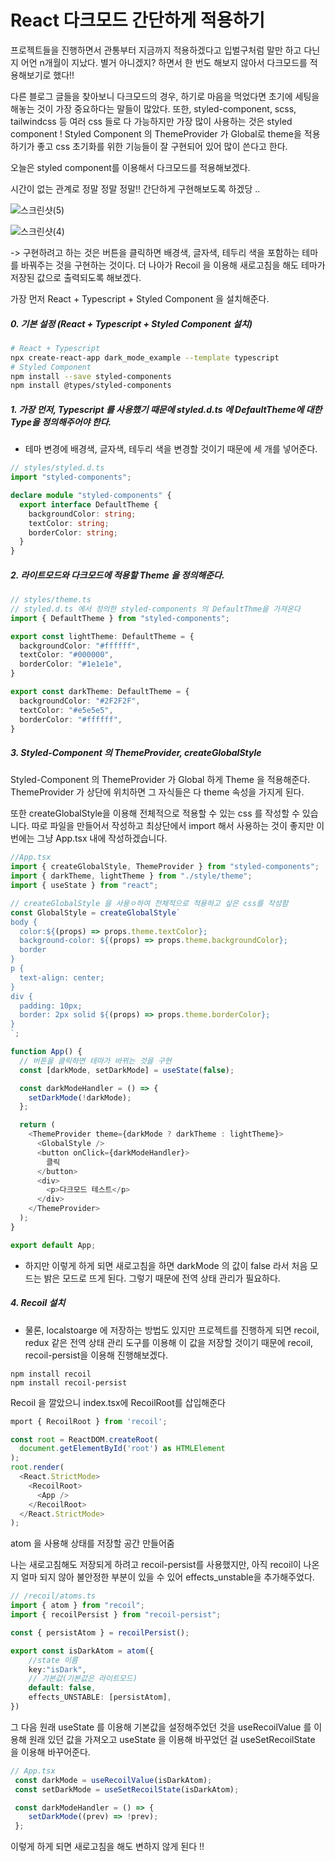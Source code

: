 # React 다크모드 간단하게 적용하기 



프로젝트들을 진행하면서 관통부터 지금까지 적용하겠다고 입벌구처럼 말만 하고 다닌 지 어언 n개월이 지났다. 별거 아니겠지? 하면서 한 번도 해보지 않아서 다크모드를 적용해보기로 했다!! 



다른 블로그 글들을 찾아보니 다크모드의 경우, 하기로 마음을 먹었다면 초기에 세팅을 해놓는 것이 가장 중요하다는 말들이 많았다. 또한, styled-component, scss, tailwindcss 등 여러 css 들로 다 가능하지만 가장 많이 사용하는 것은 styled component ! Styled Component 의 ThemeProvider 가 Global로 theme을 적용하기가 좋고 css 초기화를 위한 기능들이 잘 구현되어 있어 많이 쓴다고 한다. 

오늘은 styled component를 이용해서 다크모드를 적용해보겠다. 



시간이 없는 관계로 정말 정말 정말!! 간단하게 구현해보도록 하겠당 ..   

![스크린샷(5)](https://github.com/chaedev3/baekjoon/assets/109324466/5e4ced19-cf68-48f2-8e47-6552d9fe6847)

![스크린샷(4)](https://github.com/chaedev3/baekjoon/assets/109324466/79c8c0ee-ab7b-457d-8277-d5061a828939)

-> 구현하려고 하는 것은 버튼을 클릭하면 배경색, 글자색, 테두리 색을 포함하는 테마를 바꿔주는 것을 구현하는 것이다. 더 나아가 Recoil 을 이용해 새로고침을 해도 테마가 저장된 값으로 출력되도록 해보겠다. 



가장 먼저 React + Typescript + Styled Component 을 설치해준다.  

##### 0. 기본 설정 (React + Typescript + Styled Component 설치) 

```bash
# React + Typescript 
npx create-react-app dark_mode_example --template typescript 
# Styled Component
npm install --save styled-components
npm install @types/styled-components
```



##### 1. 가장 먼저, Typescript 를 사용했기 때문에 styled.d.ts 에 DefaultTheme에 대한 Type을 정의해주어야 한다.  

- 테마 변경에 배경색, 글자색, 테두리 색을 변경할 것이기 때문에 세 개를 넣어준다. 

```typescript
// styles/styled.d.ts 
import "styled-components"; 

declare module "styled-components" {
  export interface DefaultTheme {
    backgroundColor: string; 
    textColor: string;
    borderColor: string;
  }
}
```



##### 2. 라이트모드와 다크모드에 적용할 Theme 을 정의해준다.  

```typescript
// styles/theme.ts
// styled.d.ts 에서 정의한 styled-components 의 DefaultThme을 가져온다 
import { DefaultTheme } from "styled-components";

export const lightTheme: DefaultTheme = {
  backgroundColor: "#ffffff", 
  textColor: "#000000",
  borderColor: "#1e1e1e",
}

export const darkTheme: DefaultTheme = {
  backgroundColor: "#2F2F2F", 
  textColor: "#e5e5e5",
  borderColor: "#ffffff",
} 
```



##### 3. Styled-Component 의 ThemeProvider, createGlobalStyle 

Styled-Component 의 ThemeProvider 가 Global 하게 Theme 을 적용해준다. ThemeProvider 가 상단에 위치하면 그 자식들은 다 theme 속성을 가지게 된다.  



또한 createGlobalStyle을 이용해 전체적으로 적용할 수 있는 css 를 작성할 수 있습니다. 따로 파일을 만들어서 작성하고 최상단에서 import 해서 사용하는 것이 좋지만 이번에는 그냥 App.tsx 내에 작성하겠습니다. 

```typescript
//App.tsx
import { createGlobalStyle, ThemeProvider } from "styled-components";
import { darkTheme, lightTheme } from "./style/theme";
import { useState } from "react";

// createGlobalStyle 을 사용ㅇ하여 전체적으로 적용하고 싶은 css를 작성함
const GlobalStyle = createGlobalStyle`
body {
  color:${(props) => props.theme.textColor};
  background-color: ${(props) => props.theme.backgroundColor};
  border
}
p {
  text-align: center;
}
div {
  padding: 10px; 
  border: 2px solid ${(props) => props.theme.borderColor};
}
`;

function App() {
  // 버튼을 클릭하면 테마가 바뀌는 것을 구현 
  const [darkMode, setDarkMode] = useState(false);

  const darkModeHandler = () => {
    setDarkMode(!darkMode); 
  }; 

  return (
    <ThemeProvider theme={darkMode ? darkTheme : lightTheme}>
      <GlobalStyle />
      <button onClick={darkModeHandler}>
        클릭
      </button>
      <div>
        <p>다크모드 테스트</p>
      </div>
    </ThemeProvider>
  );
}

export default App;

```

- 하지만 이렇게 하게 되면 새로고침을 하면 darkMode 의 값이 false 라서 처음 모드는 밝은 모드로 뜨게 된다. 그렇기 때문에 전역 상태 관리가 필요하다. 





##### 4. Recoil 설치 

- 물론, localstoarge 에 저장하는 방법도 있지만 프로젝트를 진행하게 되면 recoil, redux 같은 전역 상태 관리 도구를 이용해 이 값을 저장할 것이기 때문에 recoil, recoil-persist을 이용해 진행해보겠다. 

```
npm install recoil 
npm install recoil-persist 
```



Recoil 을 깔았으니 index.tsx에 RecoilRoot를 삽입해준다 

```typescript
mport { RecoilRoot } from 'recoil';

const root = ReactDOM.createRoot(
  document.getElementById('root') as HTMLElement
);
root.render(
  <React.StrictMode>
    <RecoilRoot>
      <App />
    </RecoilRoot>
  </React.StrictMode>
);
```



atom 을 사용해 상태를 저장할 공간 만들어줌  

나는 새로고침해도 저장되게 하려고 recoil-persist를 사용했지만, 아직 recoil이 나온지 얼마 되지 않아 불안정한 부분이 있을 수 있어 effects_unstable을 추가해주었다. 

```typescript
// /recoil/atoms.ts 
import { atom } from "recoil";
import { recoilPersist } from "recoil-persist";

const { persistAtom } = recoilPersist(); 

export const isDarkAtom = atom({
    //state 이름 
    key:"isDark",
    // 기본값(기본값은 라이트모드)
    default: false,
    effects_UNSTABLE: [persistAtom], 
})
```



그 다음 원래 useState 를 이용해 기본값을 설정해주었던 것을 useRecoilValue 를 이용해 원래 있던 값을 가져오고 useState 을 이용해 바꾸었던 걸 useSetRecoilState 을 이용해 바꾸어준다.  

```typescript
// App.tsx
 const darkMode = useRecoilValue(isDarkAtom); 
 const setDarkMode = useSetRecoilState(isDarkAtom); 

 const darkModeHandler = () => {
    setDarkMode((prev) => !prev); 
 }; 
```



이렇게 하게 되면 새로고침을 해도 변하지 않게 된다 !! 
